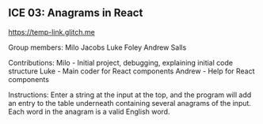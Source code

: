## ICE 03: Anagrams in React

https://temp-link.glitch.me

Group members:
Milo Jacobs
Luke Foley
Andrew Salls

Contributions:
Milo - Initial project, debugging, explaining initial code structure
Luke - Main coder for React components
Andrew - Help for React components

Instructions:
Enter a string at the input at the top, and the program will add an entry to the table underneath containing several anagrams of the input. Each word in the anagram is a valid English word.